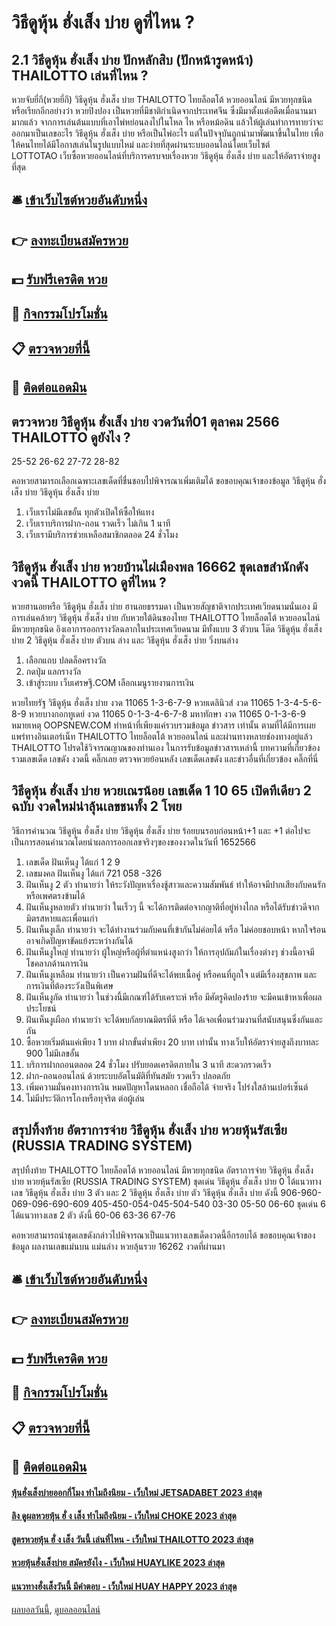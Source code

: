 # วิธีดูหุ้น ฮั่งเส็ง บ่าย ดูที่ไหน ?
## 2.1 วิธีดูหุ้น ฮั่งเส็ง บ่าย ปักหลักสิบ (ปักหน้ารูดหน้า) THAILOTTO เล่นที่ไหน ?
หวยจับยี่กี(หวยยี่กี) วิธีดูหุ้น ฮั่งเส็ง บ่าย THAILOTTO ไทยล็อตโต้ หวยออนไลน์ มีหวยทุกชนิด หรือเรียกอีกอย่างว่า หวยปิงปอง เป็นหวยที่มีชาติกำเนิดจากประเทศจีน ซึ่งมีมาตั้งแต่อดีตเมื่อนานมามากแล้ว จากการเล่นต้นแบบที่เอาไพ่หย่อนลงไปในโหล ไห หรือหม้อดิน แล้วให้ผู้เล่นทำการทายว่าจะออกมาเป็นเลขอะไร วิธีดูหุ้น ฮั่งเส็ง บ่าย หรือเป็นไพ่อะไร แต่ในปัจจุบันถูกนำมาพัฒนาขึ้นในไทย เพื่อให้คนไทยได้มีโอกาสเล่นในรูปแบบไหม่ และง่ายที่สุดผ่านระบบออนไลน์โดยเว็บไซต์ LOTTOTAO เว็บซื้อหวยออนไลน์ที่บริการครบจบเรื่องหวย วิธีดูหุ้น ฮั่งเส็ง บ่าย และให้อัตราจ่ายสูงที่สุด

## 🛎 [เข้าเว็บไซต์หวยอันดับหนึ่ง](https://bit.ly/3BG5bNw)
## 👉 [ลงทะเบียนสมัครหวย](https://bit.ly/3BG5bNw)
## 💵 [รับฟรีเครดิต หวย](https://bit.ly/3C3mvgS)
## 👑 [กิจกรรมโปรโมชั่น](https://bit.ly/3C3mvgS)
## 📋 [ตรวจหวยที่นี้](https://bit.ly/3C3mvgS)
## 📱 [ติดต่อแอดมิน](https://bit.ly/3C3mvgS)

## ตรวจหวย วิธีดูหุ้น ฮั่งเส็ง บ่าย งวดวันที่01 ตุลาคม 2566 THAILOTTO ดูยังไง ?
25-52
26-62
27-72
28-82

คอหวยสามารถเลือกเฉพาะเลขเด็ดที่ชื่นชอบไปพิจารณาเพิ่มเติมได้
ขอขอบคุณเจ้าของข้อมูล วิธีดูหุ้น ฮั่งเส็ง บ่าย วิธีดูหุ้น ฮั่งเส็ง บ่าย
1. เว็บเราไม่มีเลขอั้น ทุกตัวเปิดให้ซื้อให้แทง
2. เว็บเราบริการฝาก-ถอน รวดเร็ว ไม่เกิน 1 นาที
3. เว็บเรามีบริการช่วยเหลือสมาชิกตลอด 24 ชั่วโมง

## วิธีดูหุ้น ฮั่งเส็ง บ่าย หวยบ้านไผ่เมืองพล 16662 ชุดเลขสำนักดังงวดนี้ THAILOTTO ดูที่ไหน ?
หวยฮานอยหรือ วิธีดูหุ้น ฮั่งเส็ง บ่าย ฮานอยธรรมดา เป็นหวยสัญชาติจากประเทศเวียดนามนั่นเอง มีการเล่นคล้ายๆ วิธีดูหุ้น ฮั่งเส็ง บ่าย กับหวยใต้ดินของไทย THAILOTTO ไทยล็อตโต้ หวยออนไลน์ มีหวยทุกชนิด อิงเอาการออกรางวัลฉลากในประเทศเวียดนาม มีทั้งแบบ 3 ตัวบน โต๊ด วิธีดูหุ้น ฮั่งเส็ง บ่าย 2 วิธีดูหุ้น ฮั่งเส็ง บ่าย ตัวบน ล่าง และ วิธีดูหุ้น ฮั่งเส็ง บ่าย วิ่งบนล่าง
1. เลือกแถบ ปลดล็อครางวัล
2. กดปุ่ม แลกรางวัล
3. เข้าสู่ระบบ เว็บเศรษฐี.COM เลือกเมนูรายงานการเงิน

หวยไทยรัฐ วิธีดูหุ้น ฮั่งเส็ง บ่าย งวด 11065 1-3-6-7-9
หวยเดลินิวส์ งวด 11065 1-3-4-5-6-8-9
หวยบางกอกทูเดย์ งวด 11065 0-1-3-4-6-7-8
มหาทักษา งวด 11065 0-1-3-6-9
หมายเหตุ OOPSNEW.COM ทำหน้าที่เพียงแค่รวบรวมข้อมูล ข่าวสาร เท่านั้น ตามที่ได้มีการเผยแพร่ทางอินเตอร์เน็ท THAILOTTO ไทยล็อตโต้ หวยออนไลน์ และผ่านทางหลายช่องทางอยู่แล้ว THAILOTTO โปรดใช้วิจารณญาณของท่านเอง ในการรับข้อมูลข่าวสารเหล่านี้
บทความที่เกี่ยวข้อง
รวมเลขเด็ด เลขดัง งวดนี้ คลิ๊กเลย
ตรวจหวยย้อนหลัง เลขเด็ดเลขดัง และข่าวอื่นที่เกี่ยวข้อง คลิ๊กที่นี่

## วิธีดูหุ้น ฮั่งเส็ง บ่าย หวยเณรน้อย เลขเด็ด 1 10 65 เปิดทีเดียว 2 ฉบับ งวดใหม่น่าลุ้นเลขชนทั้ง 2 โพย
วิธีการคำนวณ วิธีดูหุ้น ฮั่งเส็ง บ่าย วิธีดูหุ้น ฮั่งเส็ง บ่าย ร้อยบนรอบก่อนหน้า+1 และ +1
ต่อไปจะเป็นการสอนคำนวณโดยนำผลการออกเลขจริงๆของของงวดในวันที่ 1652566
1. เลขเด็ด ฝันเห็นงู ได้แก่ 1 2 9
2. เลขมงคล ฝันเห็นงู ได้แก่ 721 058 -326
3. ฝันเห็นงู 2 ตัว ทำนายว่า ให้ระวังปัญหาเรื่องชู้สาวและความสัมพันธ์ ทำให้อาจมีปากเสียงกับคนรัก หรือเพศตรงข้ามได้
4. ฝันเห็นงูหลายตัว ทำนายว่า ในเร็วๆ นี้ จะได้การติดต่อจากญาติที่อยู่ห่างไกล หรือได้รับข่าวดีจากมิตรสหายและเพื่อนเก่า
5. ฝันเห็นงูเล็ก ทำนายว่า จะได้ทำงานร่วมกับคนที่เข้ากันไม่ค่อยได้ หรือ ไม่ค่อยชอบหน้า หากใจร้อนอาจเกิดปัญหาขัดแย้งระหว่างกันได้
6. ฝันเห็นงูใหญ่ ทำนายว่า ผู้ใหญ่หรือผู้ที่ตำแหน่งสูงกว่า ให้การอุปถัมภ์ในเรื่องต่างๆ ช่วงนี้อาจมีโชคลาภด้านการเงิน
7. ฝันเห็นงูเหลือม ทำนายว่า เป็นความฝันที่ดีจะได้พบเนื้อคู่ หรือคนที่ถูกใจ แต่มีเรื่องสุขภาพ และ การเงินที่ต้องระวังเป็นพิเศษ
8. ฝันเห็นงูกัด ทำนายว่า ในช่วงนี้มีเกณฑ์ได้รับเคราะห์ หรือ มีศัตรูคิดปองร้าย จะมีคนเข้าหาเพื่อผลประโยชน์
9. ฝันเห็นงูเผือก ทำนายว่า จะได้พบกัลยาณมิตรที่ดี หรือ ได้เจอเพื่อนร่วมงานที่สนับสนุนซึ่งกันและกัน
10. ซื้อหวยเริ่มต้นแค่เพียง 1 บาท ฝากขั้นต่ำเพียง 20 บาท เท่านั้น ทางเว็บให้อัตราจ่ายสูงถึงบาทละ 900 ไม่มีเลขอั้น
11. บริการฝากถอนตลอด 24 ชั่วโมง ปรับยอดเครดิตภายใน 3 นาที สะดวกรวดเร็ว
12. ฝาก-ถอนออนไลน์ ด้วยระบบอัตโนมัติที่ทันสมัย รวดเร็ว ปลอดภัย
13. เพิ่มความมั่นคงทางการเงิน หมดปัญหาโดนหลอก เชื่อถือได้ จ่ายจริง โปร่งใสล้านเปอร์เซ็นต์
14. ไม่มีประวัติการโกงหรือทุจริต ต่อผู้เล่น

## สรุปทิ้งท้าย อัตราการจ่าย วิธีดูหุ้น ฮั่งเส็ง บ่าย หวยหุ้นรัสเซีย (RUSSIA TRADING SYSTEM)
สรุปทิ้งท้าย THAILOTTO ไทยล็อตโต้ หวยออนไลน์ มีหวยทุกชนิด อัตราการจ่าย วิธีดูหุ้น ฮั่งเส็ง บ่าย หวยหุ้นรัสเซีย (RUSSIA TRADING SYSTEM) ชุดเด่น วิธีดูหุ้น ฮั่งเส็ง บ่าย 0 ได้แนวทางเลข วิธีดูหุ้น ฮั่งเส็ง บ่าย 3 ตัว และ 2 วิธีดูหุ้น ฮั่งเส็ง บ่าย ตัว วิธีดูหุ้น ฮั่งเส็ง บ่าย ดังนี้
906-960-069-096-690-609
405-450-054-045-504-540
03-30
05-50
06-60
ชุดเด่น 6 ได้แนวทางเลข 2 ตัว ดังนี้
60-06
63-36
67-76

คอหวยสามารถนำชุดเลขดังกล่าวไปพิจารณาเป็นแนวทางเลขเด็ดงวดนี้อีกรอบได้
ขอขอบคุณเจ้าของข้อมูล
ผลงานเลขแม่นบน แม่นล่าง หวยลุ้นรวย 16262 งวดที่ผ่านมา

## 🛎 [เข้าเว็บไซต์หวยอันดับหนึ่ง](https://bit.ly/3BG5bNw)
## 👉 [ลงทะเบียนสมัครหวย](https://bit.ly/3BG5bNw)
## 💵 [รับฟรีเครดิต หวย](https://bit.ly/3C3mvgS)
## 👑 [กิจกรรมโปรโมชั่น](https://bit.ly/3C3mvgS)
## 📋 [ตรวจหวยที่นี้](https://bit.ly/3C3mvgS)
## 📱 [ติดต่อแอดมิน](https://bit.ly/3C3mvgS)

#### [หุ้นฮั่งเส็งบ่ายออกกี่โมง ทำไมถึงนิยม - เว็บใหม่ JETSADABET 2023 ล่าสุด](https://atom.io/themes/หุ้นฮั่งเส็งบ่ายออกกี่โมง%20ทำไมถึงนิยม%20-%20เว็บใหม่%20jetsadabet%202023%20ล่าสุด)
#### [ลิง ดูผลหวยหุ้น ฮั่ ง เส็ง ทำไมถึงนิยม - เว็บใหม่ CHOKE 2023 ล่าสุด](https://atom.io/themes/ลิง%20ดูผลหวยหุ้น%20ฮั่%20ง%20เส็ง%20ทำไมถึงนิยม%20-%20เว็บใหม่%20choke%202023%20ล่าสุด)
#### [สูตรหวยหุ้น ฮั่ ง เส็ง วันนี้ เล่นที่ไหน - เว็บใหม่ THAILOTTO 2023 ล่าสุด](https://atom.io/themes/สูตรหวยหุ้น%20ฮั่%20ง%20เส็ง%20วันนี้%20เล่นที่ไหน%20-%20เว็บใหม่%20thailotto%202023%20ล่าสุด)
#### [หวยหุ้นฮั่งเส็งบ่าย สมัครยังไง - เว็บใหม่ HUAYLIKE 2023 ล่าสุด](https://atom.io/themes/หวยหุ้นฮั่งเส็งบ่าย%20สมัครยังไง%20-%20เว็บใหม่%20huaylike%202023%20ล่าสุด)
#### [แนวทางฮั่งเส็งวันนี้ มีคำตอบ - เว็บใหม่ HUAY HAPPY 2023 ล่าสุด](https://atom.io/themes/แนวทางฮั่งเส็งวันนี้%20มีคำตอบ%20-%20เว็บใหม่%20huay%20happy%202023%20ล่าสุด)

[ผลบอลวันนี้](https://siamsport.tv "ผลบอลวันนี้"), [ดูบอลออนไลน์](https://siamsport.tv/ดูบอลสด "ดูบอลออนไลน์")